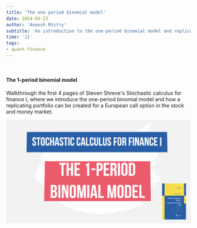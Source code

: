 ```yaml
---
title: 'The one period binomial model'
date: 2024-03-23
author: 'Aneesh Mistry'
subtitle: 'An introduction to the one-period binomial model and replicating a European option with it'
time: '11'
tags:
- quant-finance
---
```


<br>
<h4>The 1-period binomial model</h4>
<p>
Walkthrough the first 4 pages of Steven Shreve's Stochastic calculus for finance I, where we introduce the one-period binomial model and how a replicating portfolio can be created for a European call option in the stock and money market.

[![YouTube video link](../images/130_binomial1.jpg)](https://youtu.be/AnA4TEUjPtc)
</p>
